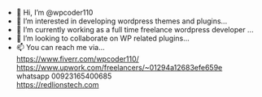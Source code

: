 - 👋 Hi, I’m @wpcoder110
- 👀 I’m interested in developing wordpress themes and plugins...
- 🌱 I’m currently working as a full time freelance wordpress developer ...
- 💞️ I’m looking to collaborate on WP related plugins...
- 📫 You can reach me via...
<br />https://www.fiverr.com/wpcoder110/
<br />https://www.upwork.com/freelancers/~01294a12683efe659e
<br />whatsapp 00923165400685
<br />https://redlionstech.com

<!---
ahmer110/ahmer110 is a ✨ special ✨ repository because its `README.md` (this file) appears on your GitHub profile.
You can click the Preview link to take a look at your changes.
--->
